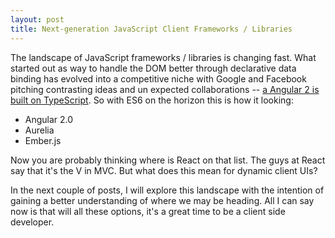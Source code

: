 ```yaml
---
layout: post
title: Next-generation JavaScript Client Frameworks / Libraries
---
```

The landscape of JavaScript frameworks / libraries is changing fast. What started out as way to handle the DOM better through
declarative data binding has evolved into a competitive niche with Google and Facebook pitching contrasting
ideas and un expected collaborations -- [a Angular 2 is built on TypeScript](http://blogs.msdn.com/b/typescript/archive/2015/03/05/angular-2-0-built-on-typescript.aspx). So with ES6 on the horizon this is how it looking:

* Angular 2.0
* Aurelia
* Ember.js

Now you are probably thinking where is React on that list. The guys at React say that it's the V in MVC. But what does this mean for dynamic client UIs?

In the next couple of posts, I will explore this landscape with the intention of gaining a better understanding of where we may be heading. All I can say now is that will all these options, it's a great time to be a client side developer.